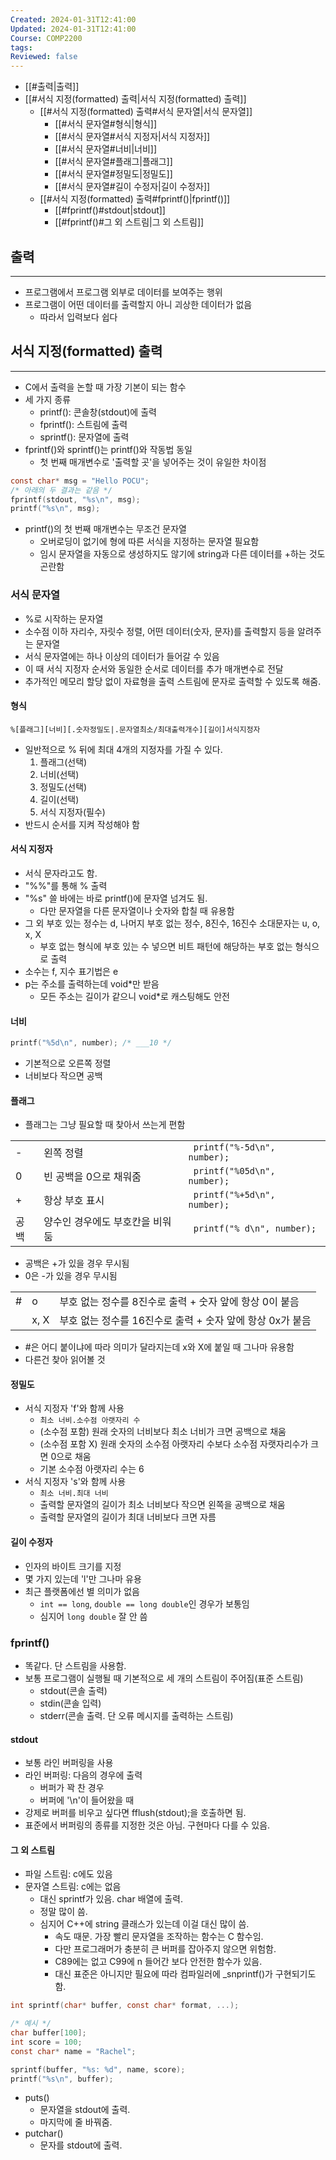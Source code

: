 ```yaml
---
Created: 2024-01-31T12:41:00
Updated: 2024-01-31T12:41:00
Course: COMP2200
tags: 
Reviewed: false
---
```

- [[#출력|출력]]
- [[#서식 지정(formatted) 출력|서식 지정(formatted) 출력]]
	- [[#서식 지정(formatted) 출력#서식 문자열|서식 문자열]]
		- [[#서식 문자열#형식|형식]]
		- [[#서식 문자열#서식 지정자|서식 지정자]]
		- [[#서식 문자열#너비|너비]]
		- [[#서식 문자열#플래그|플래그]]
		- [[#서식 문자열#정밀도|정밀도]]
		- [[#서식 문자열#길이 수정자|길이 수정자]]
	- [[#서식 지정(formatted) 출력#fprintf()|fprintf()]]
		- [[#fprintf()#stdout|stdout]]
		- [[#fprintf()#그 외 스트림|그 외 스트림]]

## 출력
---
- 프로그램에서 프로그램 외부로 데이터를 보여주는 행위
- 프로그램이 어떤 데이터를 출력할지 아니 괴상한 데이터가 없음
	- 따라서 입력보다 쉽다

## 서식 지정(formatted) 출력
---
- C에서 출력을 논할 때 가장 기본이 되는 함수
- 세 가지 종류
	- printf(): 콘솔창(stdout)에 출력
	- fprintf(): 스트림에 출력
	- sprintf(): 문자열에 출력
- fprintf()와 sprintf()는 printf()와 작동법 동일
	- 첫 번째 매개변수로 '출력할 곳'을 넣어주는 것이 유일한 차이점
```c
const char* msg = "Hello POCU";
/* 아래의 두 결과는 같음 */
fprintf(stdout, "%s\n", msg);
printf("%s\n", msg);
```
- printf()의 첫 번째 매개변수는 무조건 문자열
	- 오버로딩이 없기에 형에 따른 서식을 지정하는 문자열 필요함
	- 임시 문자열을 자동으로 생성하지도 않기에 string과 다른 데이터를 +하는 것도 곤란함
### 서식 문자열
- %로 시작하는 문자열
- 소수점 이하 자리수, 자릿수 정렬, 어떤 데이터(숫자, 문자)를 출력할지 등을 알려주는 문자열
- 서식 문자열에는 하나 이상의 데이터가 들어갈 수 있음
- 이 때 서식 지정자 순서와 동일한 순서로 데이터를 추가 매개변수로 전달
- 추가적인 메모리 할당 없이 자료형을 출력 스트림에 문자로 출력할 수 있도록 해줌.
#### 형식
```
%[플래그][너비][.숫자정밀도|.문자열최소/최대출력개수][길이]서식지정자
```
- 일반적으로 % 뒤에 최대 4개의 지정자를 가질 수 있다.
	1. 플래그(선택)
	2. 너비(선택)
	3. 정밀도(선택)
	4. 길이(선택)
	5. 서식 지정자(필수)
- 반드시 순서를 지켜 작성해야 함
#### 서식 지정자
- 서식 문자라고도 함.
- "\%%"를 통해 % 출력
- "%s" 쓸 바에는 바로 printf()에 문자열 넘겨도 됨.
	- 다만 문자열을 다른 문자열이나 숫자와 합칠 때 유용함
- 그 외 부호 있는 정수는 d, 나머지 부호 없는 정수, 8진수, 16진수 소대문자는 u, o, x, X
	- 부호 없는 형식에 부호 있는 수 넣으면 비트 패턴에 해당하는 부호 없는 형식으로 출력
- 소수는 f, 지수 표기법은 e
- p는 주소를 출력하는데 void\*만 받음
	- 모든 주소는 길이가 같으니 void\*로 캐스팅해도 안전
#### 너비
```c
printf("%5d\n", number); /* ___10 */
```
- 기본적으로 오른쪽 정렬
- 너비보다 작으면 공백
#### 플래그
- 플래그는 그냥 필요할 때 찾아서 쓰는게 편함

|  |  |  |
| ---- | ---- | ---- |
| - | 왼쪽 정렬 | ` printf("%-5d\n", number);`  |
| 0 | 빈 공백을 0으로 채워줌 | ` printf("%05d\n", number);`  |
| + | 항상 부호 표시 | ` printf("%+5d\n", number);`  |
| 공백 | 양수인 경우에도 부호칸을 비워둠 | ` printf("% d\n", number);`  |
 - 공백은 +가 있을 경우 무시됨
 - 0은 -가 있을 경우 무시됨

|  |  |  |
| ---- | ---- | ---- |
| \# | o | 부호 없는 정수를 8진수로 출력 + 숫자 앞에 항상 0이 붙음 |
|  | x, X | 부호 없는 정수를 16진수로 출력 + 숫자 앞에 항상 0x가 붙음 |
- \#은 어디 붙이냐에 따라 의미가 달라지는데 x와 X에 붙일 때 그나마 유용함
- 다른건 찾아 읽어볼 것

#### 정밀도
- 서식 지정자 'f'와 함께 사용
	- `최소 너비.소수점 아랫자리 수`
	- (소수점 포함) 원래 숫자의 너비보다 최소 너비가 크면 공백으로 채움
	- (소수점 포함 X) 원래 숫자의 소수점 아랫자리 수보다 소수점 자랫자리수가 크면 0으로 채움
	- 기본 소수점 아랫자리 수는 6
- 서식 지정자 's'와 함께 사용
	- `최소 너비.최대 너비`
	- 출력할 문자열의 길이가 최소 너비보다 작으면 왼쪽을 공백으로 채움
	- 출력할 문자열의 길이가 최대 너비보다 크면 자름

#### 길이 수정자
- 인자의 바이트 크기를 지정
- 몇 가지 있는데 'l'만 그나마 유용
- 최근 플랫폼에선 별 의미가 없음
	- `int == long`, `double == long double`인 경우가 보통임
	- 심지어 `long double` 잘 안 씀

### fprintf()
- 똑같다. 단 스트림을 사용함.
- 보통 프로그램이 실행될 때 기본적으로 세 개의 스트림이 주어짐(표준 스트림)
	- stdout(콘솔 출력)
	- stdin(콘솔 입력)
	- stderr(콘솔 출력. 단 오류 메시지를 출력하는 스트림)
#### stdout
- 보통 라인 버퍼링을 사용
- 라인 버퍼링: 다음의 경우에 출력
	- 버퍼가 꽉 찬 경우
	- 버퍼에 '\\n'이 들어왔을 때
- 강제로 버퍼를 비우고 싶다면 fflush(stdout);을 호출하면 됨.
- 표준에서 버퍼링의 종류를 지정한 것은 아님. 구현마다 다를 수 있음.
#### 그 외 스트림
- 파일 스트림: c에도 있음
- 문자열 스트림: c에는 없음
	- 대신 sprintf가 있음. char 배열에 출력.
	- 정말 많이 씀. 
	- 심지어 C++에 string 클래스가 있는데 이걸 대신 많이 씀.
		- 속도 때문. 가장 빨리 문자열을 조작하는 함수는 C 함수임.
		- 다만 프로그래머가 충분히 큰 버퍼를 잡아주지 않으면 위험함.
		- C89에는 없고 C99에 n 들어간 보다 안전한 함수가 있음.
		- 대신 표준은 아니지만 필요에 따라 컴파일러에 \_snprintf()가 구현되기도 함.
```c
int sprintf(char* buffer, const char* format, ...);

/* 예시 */
char buffer[100];
int score = 100;
const char* name = "Rachel";

sprintf(buffer, "%s: %d", name, score);
printf("%s\n", buffer);
```
- puts()
	- 문자열을 stdout에 출력.
	- 마지막에 줄 바꿔줌.
- putchar()
	- 문자를 stdout에 출력.